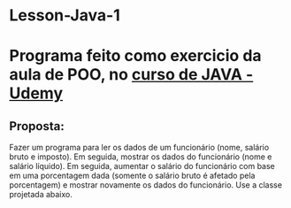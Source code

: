 # Lesson-Java-1

<h1>Programa feito como exercicio da aula de POO, no <a href="https://www.udemy.com/course/java-curso-completo/">curso de JAVA - Udemy<a></h1>

<h2>Proposta:</h2>

<p>Fazer um programa para ler os dados de um funcionário (nome, salário bruto e imposto). Em
seguida, mostrar os dados do funcionário (nome e salário líquido). Em seguida, aumentar o
salário do funcionário com base em uma porcentagem dada (somente o salário bruto é
afetado pela porcentagem) e mostrar novamente os dados do funcionário. Use a classe
projetada abaixo.</p>
